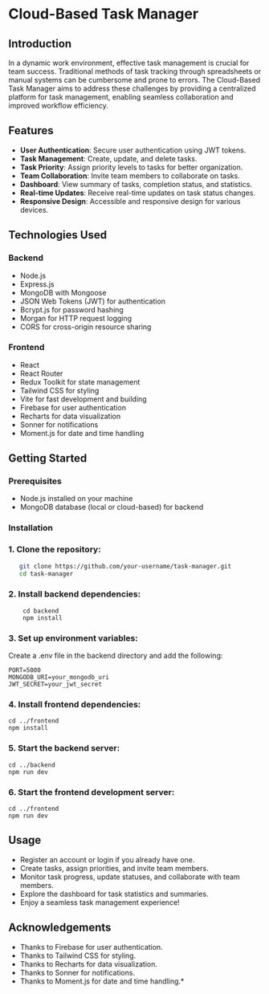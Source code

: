 # Cloud-Based Task Manager

## Introduction
In a dynamic work environment, effective task management is crucial for team success. Traditional methods of task tracking through spreadsheets or manual systems can be cumbersome and prone to errors. The Cloud-Based Task Manager aims to address these challenges by providing a centralized platform for task management, enabling seamless collaboration and improved workflow efficiency.

## Features
- **User Authentication**: Secure user authentication using JWT tokens.
- **Task Management**: Create, update, and delete tasks.
- **Task Priority**: Assign priority levels to tasks for better organization.
- **Team Collaboration**: Invite team members to collaborate on tasks.
- **Dashboard**: View summary of tasks, completion status, and statistics.
- **Real-time Updates**: Receive real-time updates on task status changes.
- **Responsive Design**: Accessible and responsive design for various devices.

## Technologies Used
### Backend
- Node.js
- Express.js
- MongoDB with Mongoose
- JSON Web Tokens (JWT) for authentication
- Bcrypt.js for password hashing
- Morgan for HTTP request logging
- CORS for cross-origin resource sharing

### Frontend
- React
- React Router
- Redux Toolkit for state management
- Tailwind CSS for styling
- Vite for fast development and building
- Firebase for user authentication
- Recharts for data visualization
- Sonner for notifications
- Moment.js for date and time handling

## Getting Started
### Prerequisites
- Node.js installed on your machine
- MongoDB database (local or cloud-based) for backend

### Installation

###  1. Clone the repository:

```bash
   git clone https://github.com/your-username/task-manager.git
   cd task-manager
```

### 2. Install backend dependencies:

```
    cd backend
    npm install
```

 ### 3. Set up environment variables:
Create a .env file in the backend directory and add the following:

```
PORT=5000
MONGODB_URI=your_mongodb_uri
JWT_SECRET=your_jwt_secret

```

### 4. Install frontend dependencies:

```
cd ../frontend
npm install
```

### 5. Start the backend server:

```
cd ../backend
npm run dev
```

### 6. Start the frontend development server:

```
cd ../frontend
npm run dev
```

## Usage

* Register an account or login if you already have one.
* Create tasks, assign priorities, and invite team members.
* Monitor task progress, update statuses, and collaborate with team members.
* Explore the dashboard for task statistics and summaries.
* Enjoy a seamless task management experience!

## Acknowledgements

* Thanks to Firebase for user authentication.
* Thanks to Tailwind CSS for styling.
* Thanks to Recharts for data visualization.
* Thanks to Sonner for notifications.
* Thanks to Moment.js for date and time handling.* 
